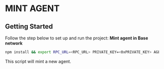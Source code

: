 # MINT AGENT

## Getting Started

Follow the step below to set up and run the project:
**Mint agent in Base  network**

```bash
npm install && export RPC_URL=<RPC_URL> PRIVATE_KEY=<0xPRIVATE_KEY> AGENT_SYSTEM_PROMPT=<AGENT_SYSTEM_PROMPT> AGENT_URI=<AGENT_URI> AGENT_FEE=<AGENT_FEE> && ts-node ./mintAgent.ts
```

This script will mint a new agent.